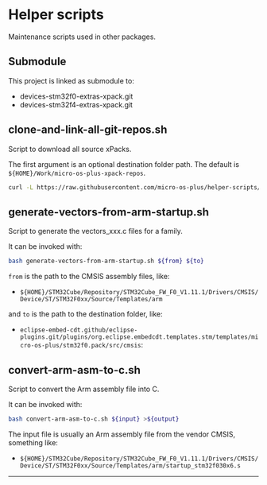 
# Helper scripts

Maintenance scripts used in other packages.

## Submodule

This project is linked as submodule to:

- devices-stm32f0-extras-xpack.git
- devices-stm32f4-extras-xpack.git

## clone-and-link-all-git-repos.sh

Script to download all source xPacks.

The first argument is an optional destination folder path. The default is
`${HOME}/Work/micro-os-plus-xpack-repos`.

```sh
curl -L https://raw.githubusercontent.com/micro-os-plus/helper-scripts/master/clone-and-link-all-git-repos.sh | bash - 
```

## generate-vectors-from-arm-startup.sh

Script to generate the vectors_xxx.c files for a family.

It can be invoked with:

```bash
bash generate-vectors-from-arm-startup.sh ${from} ${to}
```

`from` is the path to the CMSIS assembly files, like:

- `${HOME}/STM32Cube/Repository/STM32Cube_FW_F0_V1.11.1/Drivers/CMSIS/Device/ST/STM32F0xx/Source/Templates/arm`

and `to` is the path to the destination folder, like:

- `eclipse-embed-cdt.github/eclipse-plugins.git/plugins/org.eclipse.embedcdt.templates.stm/templates/micro-os-plus/stm32f0.pack/src/cmsis`:

## convert-arm-asm-to-c.sh

Script to convert the Arm assembly file into C.

It can be invoked with:

```bash
bash convert-arm-asm-to-c.sh ${input} >${output}
```

The input file is usually an Arm assembly file from the vendor CMSIS, 
something like:

- `${HOME}/STM32Cube/Repository/STM32Cube_FW_F0_V1.11.1/Drivers/CMSIS/Device/ST/STM32F0xx/Source/Templates/arm/startup_stm32f030x6.s`

---
